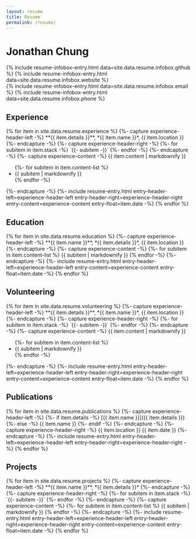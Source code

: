 ```yaml
---
layout: resume
title: Resume
permalink: /resume/
---
```

<div class="page"><div class="page-content">
<div id="header">
    <h1>Jonathan Chung</h1>
    <div class="infobox">
        {% include resume-infobox-entry.html data=site.data.resume.infobox.github %}
        {% include resume-infobox-entry.html data=site.data.resume.infobox.website %}
    </div>
    <div class="infobox">
        {% include resume-infobox-entry.html data=site.data.resume.infobox.email %}
        {% include resume-infobox-entry.html data=site.data.resume.infobox.phone %}
    </div>
</div>

<section id="experience">
    <div class="vertical-separator-circle"></div>
    <div class="vertical-separator"></div>
    <h2>Experience</h2>
    {% for item in site.data.resume.experience %}
        {%- capture experience-header-left -%}
            **{{ item.details }}**, *{{ item.name }}*, {{ item.location }}
        {%- endcapture -%}
        {%- capture experience-header-right -%}
            {%- for subitem in item.stack -%}
            `{{- subitem -}}`
            {%- endfor -%}
        {%- endcapture -%}
        {%- capture experience-content -%}
            {{ item.content | markdownify }}
            <ul>{%- for subitem in item.content-list %}
                <li>{{ subitem | markdownify }}</li>
            {% endfor -%}</ul>
        {%- endcapture -%}
        {%- include resume-entry.html
            entry-header-left=experience-header-left
            entry-header-right=experience-header-right
            entry-content=experience-content
            entry-float=item.date
        -%}
    {% endfor %}
</section>

<section id="education">
    <div class="vertical-separator-circle"></div>
    <div class="vertical-separator"></div>
    <h2>Education</h2>
    {% for item in site.data.resume.education %}
        {%- capture experience-header-left -%}
            **{{ item.name }}**, *{{ item.details }}*, {{ item.location }}
        {%- endcapture -%}
        {%- capture experience-content -%}
            {%- for subitem in item.content-list %}
                {{ subitem | markdownify }}
            {% endfor -%}
        {%- endcapture -%}
        {%- include resume-entry.html
            entry-header-left=experience-header-left
            entry-content=experience-content
            entry-float=item.date
        -%}
    {% endfor %}
</section>
</div></div>

<div class="page"><div class="page-content">
<section id="volunteering">
    <div class="vertical-separator-circle"></div>
    <div class="vertical-separator"></div>
    <h2>Volunteering</h2>
    {% for item in site.data.resume.volunteering %}
        {%- capture experience-header-left -%}
            **{{ item.details }}**, *{{ item.name }}*, {{ item.location }}
        {%- endcapture -%}
        {%- capture experience-header-right -%}
            {%- for subitem in item.stack -%}
            `{{- subitem -}}`
            {%- endfor -%}
        {%- endcapture -%}
        {%- capture experience-content -%}
            {{ item.content | markdownify }}
            <ul>{%- for subitem in item.content-list %}
                <li>{{ subitem | markdownify }}</li>
            {% endfor -%}</ul>
        {%- endcapture -%}
        {%- include resume-entry.html
            entry-header-left=experience-header-left
            entry-header-right=experience-header-right
            entry-content=experience-content
            entry-float=item.date
        -%}
    {% endfor %}
</section>

<section id="publications">
    <div class="vertical-separator-circle"></div>
    <div class="vertical-separator"></div>
    <h2>Publications</h2>
    {% for item in site.data.resume.publications %}
        {%- capture experience-header-left -%}
            {%- if item.details -%}
                [{{ item.name }}]({{ item.details }})
            {%- else -%}
                {{ item.name }}
            {%- endif -%}
        {%- endcapture -%}
        {%- capture experience-header-right -%}
            {{ item.location }} {{ item.date }}
        {%- endcapture -%}
        {%- include resume-entry.html
            entry-header-left=experience-header-left
            entry-header-right=experience-header-right
        -%}
    {% endfor %}
</section>

<section id="projects">
    <div class="vertical-separator-circle"></div>
    <div class="vertical-separator"></div>
    <h2>Projects</h2>
    {% for item in site.data.resume.projects %}
        {%- capture experience-header-left -%}
            **{{ item.name }}**, *{{ item.details }}*
        {%- endcapture -%}
        {%- capture experience-header-right -%}
            {%- for subitem in item.stack -%}
            `{{- subitem -}}`
            {%- endfor -%}
        {%- endcapture -%}
        {%- capture experience-content -%}
            {%- for subitem in item.content-list %}
                {{ subitem | markdownify }}
            {% endfor -%}
        {%- endcapture -%}
        {%- include resume-entry.html
            entry-header-left=experience-header-left
            entry-header-right=experience-header-right
            entry-content=experience-content
            entry-float=item.date
        -%}
    {% endfor %}
</section>
</div></div>